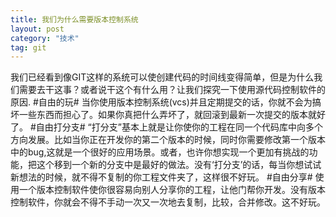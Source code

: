 ```yaml
---
title: 我们为什么需要版本控制系统
layout: post
category: "技术" 
tag: git
---
```


我们已经看到像GIT这样的系统可以使创建代码的时间线变得简单，但是为什么我们需要去干这事？或者说干这个有什么用？让我们探究一下使用源代码控制软件的原因.
#自由的玩#
当你使用版本控制系统(vcs)并且定期提交的话，你就不会为搞坏一些东西而担心了。如果你真把什么弄坏了，就回滚到最新一次提交的版本就好了。
#自由打分支#
“打分支”基本上就是让你使你的工程在同一个代码库中向多个方向发展。比如当你正在开发你的第二个版本的时候，同时你需要修改第一个版本中的bug,这就是一个很好的应用场景。或者，也许你想实现一个更加有挑战的功能，把这个移到一个新的分支中是最好的做法。没有‘打分支’的话，每当你想试试新想法的时候，就不得不复制的你工程文件夹了，这样很不好玩。
#自由分享#
使用一个版本控制软件使你很容易向别人分享你的工程，让他门帮你开发。没有版本控制软件，你就会不得不手动一次又一次地去复制，比较，合并修改。这不好玩。
